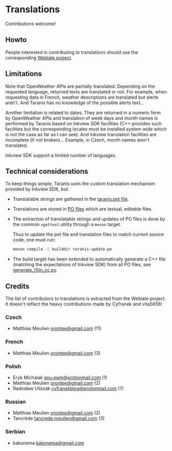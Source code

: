 # Translations

Contributions welcome!

## Howto

People interested in contributing to translations should use the
corresponding [Weblate
project](https://hosted.weblate.org/projects/taranis/taranis/).

## Limitations

Note that OpenWeather APIs are partially translated: Depending on the
requested language, returned texts are translated or not. For example,
when requesting data in French, weather descriptions are translated
but alerts aren't. And Taranis has no knowledge of the possible alerts
text…

Another limitation is related to dates. They are returned in a numeric
form by OpenWeather APIs and translation of week days and month names
is performed by Taranis based on Inkview SDK facilities (C++ provides
such facilities but the corresponding locales must be installed system
wide which is not the case as far as I can see). And Inkview
translation facilities are incomplete (if not broken)... Example, in
Czech, month names aren't translated.

Inkview SDK support a limited number of languages.

## Technical considerations

To keep things simple, Taranis uses the custom translation mechanism
provided by Inkview SDK, but:

* Translatable strings are gathered in the [taranis.pot
  file](./taranis.pot).

* Translations are stored in [PO files](./) which are textual,
  editable files.

* The extraction of translatable strings and updates of PO files is
  done by the common `xgettext` utility through a `meson` target.
  
  Thus to update the pot file and translation files to match current
  source code, one must run:
  
  ```sh
  meson compile -C builddir taranis-update-po
  ```

* The build target has been extended to automatically generate a C++
  file (matching the expectations of Inkview SDK) from all PO files, see
  [generate_l10n_cc.py](../scripts/generate_l10n_cc.py).

## Credits

The list of contributors to translations is extracted from the Weblate
project. It doesn't reflect the heavy contributions made by Cyfranek
and vita5656!

### Czech

* Matthias Meulien <orontee@gmail.com> (11)

### French

* Matthias Meulien <orontee@gmail.com> (3)

### Polish

* Eryk Michalak <gnu.ewm@protonmail.com> (1)
* Matthias Meulien <orontee@gmail.com> (2)
* Radosław Uliszak <cyfranekblog@protonmail.com> (7)

### Russian

* Matthias Meulien <orontee@gmail.com> (2)
* Tancrède <tancrede.meulien@gmail.com> (3)

### Serbian

* kakonema <kakonema@gmail.com>
